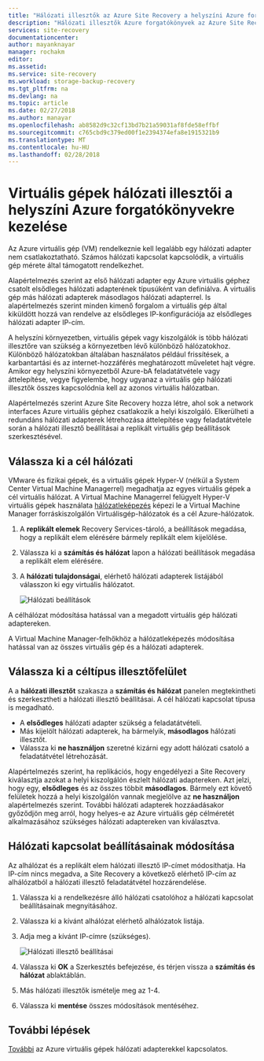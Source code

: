 ```yaml
---
title: "Hálózati illesztők az Azure Site Recovery a helyszíni Azure forgatókönyvekre kezelése |} Microsoft Docs"
description: "Hálózati illesztők Azure forgatókönyvek az Azure Site Recovery szolgáltatással történő helyszíni kezelése"
services: site-recovery
documentationcenter: 
author: mayanknayar
manager: rochakm
editor: 
ms.assetid: 
ms.service: site-recovery
ms.workload: storage-backup-recovery
ms.tgt_pltfrm: na
ms.devlang: na
ms.topic: article
ms.date: 02/27/2018
ms.author: manayar
ms.openlocfilehash: ab8582d9c32cf13bd7b21a59031af8fde58effbf
ms.sourcegitcommit: c765cbd9c379ed00f1e2394374efa8e1915321b9
ms.translationtype: MT
ms.contentlocale: hu-HU
ms.lasthandoff: 02/28/2018
---
```

# <a name="manage-virtual-machine-network-interfaces-for-on-premises-to-azure-scenarios"></a>Virtuális gépek hálózati illesztői a helyszíni Azure forgatókönyvekre kezelése

Az Azure virtuális gép (VM) rendelkeznie kell legalább egy hálózati adapter nem csatlakoztatható. Számos hálózati kapcsolat kapcsolódik, a virtuális gép mérete által támogatott rendelkezhet.

Alapértelmezés szerint az első hálózati adapter egy Azure virtuális géphez csatolt elsődleges hálózati adapterének típusúként van definiálva. A virtuális gép más hálózati adapterek másodlagos hálózati adapterrel. Is alapértelmezés szerint minden kimenő forgalom a virtuális gép által kiküldött hozzá van rendelve az elsődleges IP-konfigurációja az elsődleges hálózati adapter IP-cím.

A helyszíni környezetben, virtuális gépek vagy kiszolgálók is több hálózati illesztőre van szükség a környezetben lévő különböző hálózatokhoz. Különböző hálózatokban általában használatos például frissítések, a karbantartási és az internet-hozzáférés meghatározott műveletet hajt végre. Amikor egy helyszíni környezetből Azure-bA feladatátvétele vagy áttelepítése, vegye figyelembe, hogy ugyanaz a virtuális gép hálózati illesztők összes kapcsolódnia kell az azonos virtuális hálózatban.

Alapértelmezés szerint Azure Site Recovery hozza létre, ahol sok a network interfaces Azure virtuális géphez csatlakozik a helyi kiszolgáló. Elkerülheti a redundáns hálózati adapterek létrehozása áttelepítése vagy feladatátvétele során a hálózati illesztő beállításai a replikált virtuális gép beállítások szerkesztésével.

## <a name="select-the-target-network"></a>Válassza ki a cél hálózati

VMware és fizikai gépek, és a virtuális gépek Hyper-V (nélkül a System Center Virtual Machine Managerrel) megadhatja az egyes virtuális gépek a cél virtuális hálózat. A Virtual Machine Managerrel felügyelt Hyper-V virtuális gépek használata [hálózatleképezés](site-recovery-network-mapping.md) képezi le a Virtual Machine Manager forráskiszolgálón Virtuálisgép-hálózatok és a cél Azure-hálózatok.

1. A **replikált elemek** Recovery Services-tároló, a beállítások megadása, hogy a replikált elem elérésére bármely replikált elem kijelölése.

2. Válassza ki a **számítás és hálózat** lapon a hálózati beállítások megadása a replikált elem elérésére.

3. A **hálózati tulajdonságai**, elérhető hálózati adapterek listájából válasszon ki egy virtuális hálózatot.

    ![Hálózati beállítások](./media/site-recovery-manage-network-interfaces-on-premises-to-azure/compute-and-network.png)

A célhálózat módosítása hatással van a megadott virtuális gép hálózati adaptereken.

A Virtual Machine Manager-felhőkhöz a hálózatleképezés módosítása hatással van az összes virtuális gép és a hálózati adapterek.

## <a name="select-the-target-interface-type"></a>Válassza ki a céltípus illesztőfelület

A a **hálózati illesztőt** szakasza a **számítás és hálózat** panelen megtekintheti és szerkesztheti a hálózati illesztő beállításai. A cél hálózati kapcsolat típusa is megadható.

- A **elsődleges** hálózati adapter szükség a feladatátvételi.
- Más kijelölt hálózati adapterek, ha bármelyik, **másodlagos** hálózati illesztőt.
- Válassza ki **ne használjon** szeretné kizárni egy adott hálózati csatoló a feladatátvétel létrehozását.

Alapértelmezés szerint, ha replikációs, hogy engedélyezi a Site Recovery kiválasztja azokat a helyi kiszolgálón észlelt hálózati adaptereken. Azt jelzi, hogy egy, **elsődleges** és az összes többit **másodlagos**. Bármely ezt követő felületek hozzá a helyi kiszolgálón vannak megjelölve az **ne használjon** alapértelmezés szerint. További hálózati adapterek hozzáadásakor győződjön meg arról, hogy helyes-e az Azure virtuális gép célméretét alkalmazásához szükséges hálózati adaptereken van kiválasztva.

## <a name="modify-network-interface-settings"></a>Hálózati kapcsolat beállításainak módosítása

Az alhálózat és a replikált elem hálózati illesztő IP-címet módosíthatja. Ha IP-cím nincs megadva, a Site Recovery a következő elérhető IP-cím az alhálózatból a hálózati illesztő feladatátvétel hozzárendelése.

1. Válassza ki a rendelkezésre álló hálózati csatolóhoz a hálózati kapcsolat beállításainak megnyitásához.

2. Válassza ki a kívánt alhálózat elérhető alhálózatok listája.

3. Adja meg a kívánt IP-címre (szükséges).

    ![Hálózati illesztő beállításai](./media/site-recovery-manage-network-interfaces-on-premises-to-azure/network-interface-settings.png)

4. Válassza ki **OK** a Szerkesztés befejezése, és térjen vissza a **számítás és hálózat** ablaktáblán.

5. Más hálózati illesztők ismételje meg az 1-4.

6. Válassza ki **mentése** összes módosítások mentéséhez.

## <a name="next-steps"></a>További lépések
  [További](../virtual-network/virtual-network-network-interface-vm.md) az Azure virtuális gépek hálózati adapterekkel kapcsolatos.
